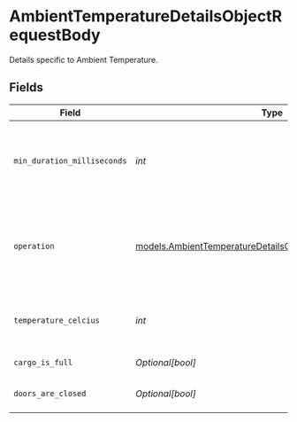 # AmbientTemperatureDetailsObjectRequestBody

Details specific to Ambient Temperature.


## Fields

| Field                                                                                                                          | Type                                                                                                                           | Required                                                                                                                       | Description                                                                                                                    | Example                                                                                                                        |
| ------------------------------------------------------------------------------------------------------------------------------ | ------------------------------------------------------------------------------------------------------------------------------ | ------------------------------------------------------------------------------------------------------------------------------ | ------------------------------------------------------------------------------------------------------------------------------ | ------------------------------------------------------------------------------------------------------------------------------ |
| `min_duration_milliseconds`                                                                                                    | *int*                                                                                                                          | :heavy_check_mark:                                                                                                             | The number of milliseconds the trigger needs to stay active before alerting.                                                   | 600000                                                                                                                         |
| `operation`                                                                                                                    | [models.AmbientTemperatureDetailsObjectRequestBodyOperation](../models/ambienttemperaturedetailsobjectrequestbodyoperation.md) | :heavy_check_mark:                                                                                                             | How to evaluate the threshold.  Valid values: `GREATER`, `INSIDE_RANGE`, `LESS`, `OUTSIDE_RANGE`                               | GREATER                                                                                                                        |
| `temperature_celcius`                                                                                                          | *int*                                                                                                                          | :heavy_check_mark:                                                                                                             | The temperature in Celcius threshold value.                                                                                    | 60                                                                                                                             |
| `cargo_is_full`                                                                                                                | *Optional[bool]*                                                                                                               | :heavy_minus_sign:                                                                                                             | Whether the cargo is full.                                                                                                     | true                                                                                                                           |
| `doors_are_closed`                                                                                                             | *Optional[bool]*                                                                                                               | :heavy_minus_sign:                                                                                                             | Whether the doors are closed.                                                                                                  | true                                                                                                                           |